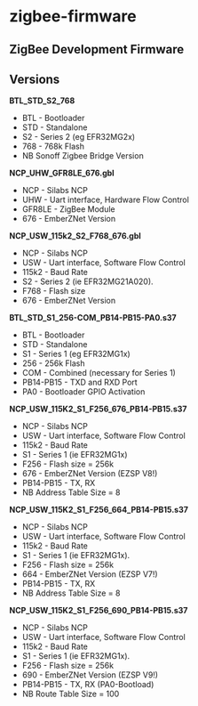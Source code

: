 # zigbee-firmware
## ZigBee Development Firmware

## Versions
__BTL_STD_S2_768__
* BTL - Bootloader
* STD - Standalone
* S2 - Series 2 (eg EFR32MG2x)
* 768 - 768k Flash
* NB Sonoff Zigbee Bridge Version

__NCP_UHW_GFR8LE_676.gbl__
* NCP - Silabs NCP
* UHW - Uart interface, Hardware Flow Control 
* GFR8LE - ZigBee Module
* 676 - EmberZNet Version

__NCP_USW_115k2_S2_F768_676.gbl__
* NCP - Silabs NCP
* USW - Uart interface, Software Flow Control 
* 115k2 - Baud Rate
* S2 - Series 2 (ie EFR32MG21A020).
* F768 - Flash size
* 676 - EmberZNet Version

__BTL_STD_S1_256-COM_PB14-PB15-PA0.s37__
* BTL - Bootloader
* STD - Standalone
* S1 - Series 1 (eg EFR32MG1x)
* 256 - 256k Flash
* COM - Combined (necessary for Series 1)
* PB14-PB15 - TXD and RXD Port
* PA0 - Bootloader GPIO Activation

__NCP_USW_115K2_S1_F256_676_PB14-PB15.s37__
* NCP - Silabs NCP
* USW - Uart interface, Software Flow Control 
* 115k2 - Baud Rate
* S1 - Series 1 (ie EFR32MG1x)
* F256 - Flash size = 256k
* 676 - EmberZNet Version (EZSP V8!)
* PB14-PB15 - TX, RX
* NB Address Table Size = 8

__NCP_USW_115K2_S1_F256_664_PB14-PB15.s37__
* NCP - Silabs NCP
* USW - Uart interface, Software Flow Control 
* 115k2 - Baud Rate
* S1 - Series 1 (ie EFR32MG1x).
* F256 - Flash size = 256k
* 664 - EmberZNet Version (EZSP V7!)
* PB14-PB15 - TX, RX
* NB Address Table Size = 8

__NCP_USW_115K2_S1_F256_690_PB14-PB15.s37__
* NCP - Silabs NCP
* USW - Uart interface, Software Flow Control 
* 115k2 - Baud Rate
* S1 - Series 1 (ie EFR32MG1x).
* F256 - Flash size = 256k
* 690 - EmberZNet Version (EZSP V9!)
* PB14-PB15 - TX, RX (PA0-Bootload)
* NB Route Table Size = 100

